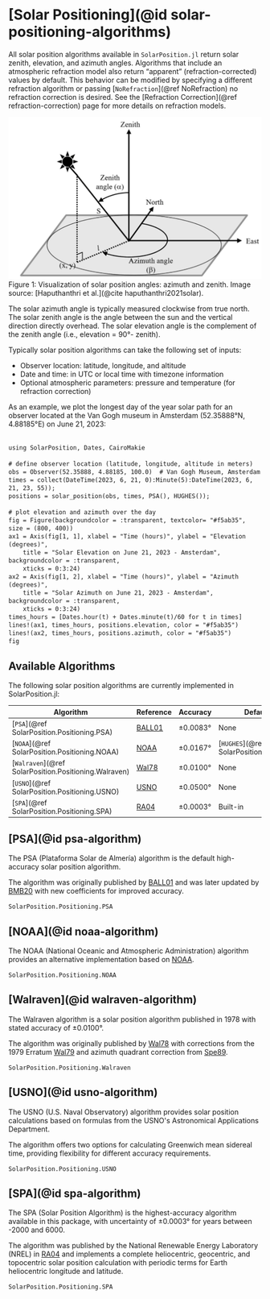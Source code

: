 # [Solar Positioning](@id solar-positioning-algorithms)

All solar position algorithms available in `SolarPosition.jl`  return solar zenith,
elevation, and azimuth angles. Algorithms that include an atmospheric refraction model
also return “apparent” (refraction-corrected) values by default. This behavior can be
modified by specifying a different refraction algorithm or passing [`NoRefraction`](@ref NoRefraction)
no refraction correction is desired. See the [Refraction Correction](@ref refraction-correction)
page for more details on refraction models.

![Solar position visualization](assets/solar_position.png)
Figure 1: Visualization of solar position angles: azimuth and zenith. Image source:
[Haputhanthri et al.](@cite haputhanthri2021solar).

The solar azimuth angle is typically measured clockwise from true north. The solar
zenith angle is the angle between the sun and the vertical direction directly overhead.
The solar elevation angle is the complement of the zenith angle (i.e., elevation = 90°- zenith).

Typically solar position algorithms can take the following set of inputs:

- Observer location: latitude, longitude, and altitude
- Date and time: in UTC or local time with timezone information
- Optional atmospheric parameters: pressure and temperature (for refraction correction)

As an example, we plot the longest day of the year solar path for an observer located
at the Van Gogh museum in Amsterdam (52.35888°N, 4.88185°E) on June 21, 2023:

```@example

using SolarPosition, Dates, CairoMakie

# define observer location (latitude, longitude, altitude in meters)
obs = Observer(52.35888, 4.88185, 100.0)  # Van Gogh Museum, Amsterdam
times = collect(DateTime(2023, 6, 21, 0):Minute(5):DateTime(2023, 6, 21, 23, 55));
positions = solar_position(obs, times, PSA(), HUGHES());

# plot elevation and azimuth over the day
fig = Figure(backgroundcolor = :transparent, textcolor= "#f5ab35", size = (800, 400))
ax1 = Axis(fig[1, 1], xlabel = "Time (hours)", ylabel = "Elevation (degrees)",
    title = "Solar Elevation on June 21, 2023 - Amsterdam", backgroundcolor = :transparent,
    xticks = 0:3:24)
ax2 = Axis(fig[1, 2], xlabel = "Time (hours)", ylabel = "Azimuth (degrees)",
    title = "Solar Azimuth on June 21, 2023 - Amsterdam", backgroundcolor = :transparent,
    xticks = 0:3:24)
times_hours = [Dates.hour(t) + Dates.minute(t)/60 for t in times]
lines!(ax1, times_hours, positions.elevation, color = "#f5ab35")
lines!(ax2, times_hours, positions.azimuth, color = "#f5ab35")
fig
```

## Available Algorithms

The following solar position algorithms are currently implemented in SolarPosition.jl:

| Algorithm                                             | Reference       | Accuracy      | Default Refraction | Status |
| ----------------------------------------------------- | --------------- | ------------- | ------------------ | ------ |
| [`PSA`](@ref SolarPosition.Positioning.PSA)           | [BALL01](@cite) | ±0.0083°      | None               | ✅     |
| [`NOAA`](@ref SolarPosition.Positioning.NOAA)         | [NOAA](@cite)   | ±0.0167°      | [`HUGHES`](@ref SolarPosition.Refraction.HUGHES) | ✅     |
| [`Walraven`](@ref SolarPosition.Positioning.Walraven) | [Wal78](@cite)  | ±0.0100°      | None               | ✅     |
| [`USNO`](@ref SolarPosition.Positioning.USNO)         | [USNO](@cite)   | ±0.0500°      | None               | ✅     |
| [`SPA`](@ref SolarPosition.Positioning.SPA)           | [RA04](@cite)   | ±0.0003°      | Built-in           | ✅     |

## [PSA](@id psa-algorithm)

The PSA (Plataforma Solar de Almería) algorithm is the default high-accuracy solar
position algorithm.

The algorithm was originally published by [BALL01](@cite) and was later updated by
[BMB20](@cite) with new coefficients for improved accuracy.

```@docs
SolarPosition.Positioning.PSA
```

## [NOAA](@id noaa-algorithm)

The NOAA (National Oceanic and Atmospheric Administration) algorithm provides an
alternative implementation based on [NOAA](@cite).

```@docs
SolarPosition.Positioning.NOAA
```

## [Walraven](@id walraven-algorithm)

The Walraven algorithm is a solar position algorithm published in 1978 with stated
accuracy of ±0.0100°.

The algorithm was originally published by [Wal78](@cite) with corrections from the
1979 Erratum [Wal79](@cite) and azimuth quadrant correction from [Spe89](@cite).

```@docs
SolarPosition.Positioning.Walraven
```

## [USNO](@id usno-algorithm)

The USNO (U.S. Naval Observatory) algorithm provides solar position calculations based
on formulas from the USNO's Astronomical Applications Department.

The algorithm offers two options for calculating Greenwich mean sidereal time, providing
flexibility for different accuracy requirements.

```@docs
SolarPosition.Positioning.USNO
```

## [SPA](@id spa-algorithm)

The SPA (Solar Position Algorithm) is the highest-accuracy algorithm available in this
package, with uncertainty of ±0.0003° for years between -2000 and 6000.

The algorithm was published by the National Renewable Energy Laboratory (NREL) in
[RA04](@cite) and implements a complete heliocentric, geocentric, and topocentric solar
position calculation with periodic terms for Earth heliocentric longitude and latitude.

```@docs
SolarPosition.Positioning.SPA
```
